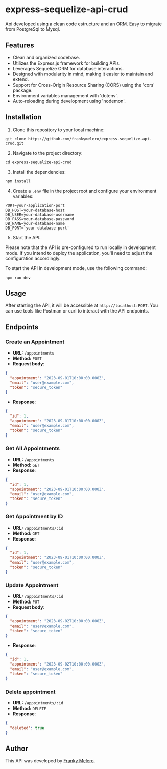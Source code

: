 # express-sequelize-api-crud 

Api developed using a clean code estructure and an ORM. Easy to migrate from PostgreSql to Mysql. 

## Features
* Clean and organized codebase.
* Utilizes the Express.js framework for building APIs.
* Leverages Sequelize ORM for database interactions.
* Designed with modularity in mind, making it easier to maintain and extend.
* Support for Cross-Origin Resource Sharing (CORS) using the 'cors' package.
* Environment variables management with 'dotenv'.
* Auto-reloading during development using 'nodemon'.


## Installation

1. Clone this repository to your local machine:

```
git clone https://github.com/frankymelero/express-sequelize-api-crud.git
```

2. Navigate to the project directory:

```
cd express-sequelize-api-crud
```
3. Install the dependencies:

```
npm install
```
4. Create a `.env` file in the project root and configure your environment variables:

```
PORT=your-application-port
DB_HOST=your-database-host
DB_USER=your-database-username
DB_PASS=your-database-password
DB_NAME=your-database-name
DB_PORT='your-database-port'
```

5. Start the API:


Please note that the API is pre-configured to run locally in development mode. If you intend to deploy the application, you'll need to adjust the configuration accordingly.

To start the API in development mode, use the following command:

```
npm run dev
```

## Usage

After starting the API, it will be accessible at `http://localhost:PORT`. You can use tools like Postman or curl to interact with the API endpoints. 


## Endpoints

### Create an Appointment

- **URL:** `/appointments`
- **Method:** `POST`
- **Request body**: 
```json
{
  "appointment": "2023-09-01T10:00:00.000Z",
  "email": "user@example.com",
  "token": "secure_token"
}
```
* **Response**: 
```json
{
  "id": 1,
  "appointment": "2023-09-01T10:00:00.000Z",
  "email": "user@example.com",
  "token": "secure_token"
}
```

### Get All Appointments

- **URL:** `/appointments`
- **Method:** `GET`
- **Response**: 
```json
{
  "id": 1,
  "appointment": "2023-09-01T10:00:00.000Z",
  "email": "user@example.com",
  "token": "secure_token"
}
```
### Get Appointment by ID

- **URL:** `/appointments/:id`
- **Method:** `GET`
- **Response**: 
```json
{
  "id": 1,
  "appointment": "2023-09-01T10:00:00.000Z",
  "email": "user@example.com",
  "token": "secure_token"
}
```
### Update Appointment

- **URL:** `/appointments/:id`
- **Method:** `PUT`
- **Request body**: 
```json
{
  "appointment": "2023-09-02T10:00:00.000Z",
  "email": "user@example.com",
  "token": "secure_token"
}
```
* **Response**: 
```json
{
  "id": 1,
  "appointment": "2023-09-02T10:00:00.000Z",
  "email": "user@example.com",
  "token": "secure_token"
}
```
### Delete appointment

- **URL:** `/appointments/:id`
- **Method:** `DELETE`
- **Response**: 
```json
{
  "deleted": true
}
```

## Author

This API was developed by [Franky Melero](https://github.com/frankymelero).